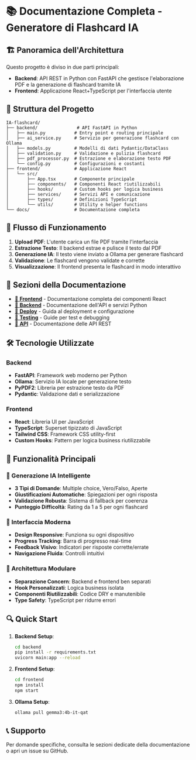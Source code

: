 # 📚 Documentazione Completa - Generatore di Flashcard IA

## 🏗️ Panoramica dell'Architettura

Questo progetto è diviso in due parti principali:
- **Backend**: API REST in Python con FastAPI che gestisce l'elaborazione PDF e la generazione di flashcard tramite IA
- **Frontend**: Applicazione React+TypeScript per l'interfaccia utente

## 📂 Struttura del Progetto

```
IA-flashcard/
├── backend/               # API FastAPI in Python
│   ├── main.py           # Entry point e routing principale
│   ├── ai_service.py     # Servizio per generazione flashcard con Ollama
│   ├── models.py         # Modelli di dati Pydantic/DataClass
│   ├── validation.py     # Validazione e pulizia flashcard
│   ├── pdf_processor.py  # Estrazione e elaborazione testo PDF
│   └── config.py         # Configurazioni e costanti
├── frontend/             # Applicazione React
│   └── src/
│       ├── App.tsx       # Componente principale
│       ├── components/   # Componenti React riutilizzabili
│       ├── hooks/        # Custom hooks per logica business
│       ├── services/     # Servizi API e comunicazione
│       ├── types/        # Definizioni TypeScript
│       └── utils/        # Utility e helper functions
└── docs/                 # Documentazione completa
```

## 🔄 Flusso di Funzionamento

1. **Upload PDF**: L'utente carica un file PDF tramite l'interfaccia
2. **Estrazione Testo**: Il backend estrae e pulisce il testo dal PDF
3. **Generazione IA**: Il testo viene inviato a Ollama per generare flashcard
4. **Validazione**: Le flashcard vengono validate e corrette
5. **Visualizzazione**: Il frontend presenta le flashcard in modo interattivo

## 📖 Sezioni della Documentazione

- [📱 **Frontend**](./frontend.md) - Documentazione completa dei componenti React
- [🔧 **Backend**](./backend.md) - Documentazione dell'API e servizi Python
- [🚀 **Deploy**](./deployment.md) - Guida al deployment e configurazione
- [🧪 **Testing**](./testing.md) - Guide per test e debugging
- [🔄 **API**](./api.md) - Documentazione delle API REST

## 🛠️ Tecnologie Utilizzate

### Backend
- **FastAPI**: Framework web moderno per Python
- **Ollama**: Servizio IA locale per generazione testo
- **PyPDF2**: Libreria per estrazione testo da PDF
- **Pydantic**: Validazione dati e serializzazione

### Frontend
- **React**: Libreria UI per JavaScript
- **TypeScript**: Superset tipizzato di JavaScript
- **Tailwind CSS**: Framework CSS utility-first
- **Custom Hooks**: Pattern per logica business riutilizzabile

## 🎯 Funzionalità Principali

### 🤖 Generazione IA Intelligente
- **3 Tipi di Domande**: Multiple choice, Vero/Falso, Aperte
- **Giustificazioni Automatiche**: Spiegazioni per ogni risposta
- **Validazione Robusta**: Sistema di fallback per coerenza
- **Punteggio Difficoltà**: Rating da 1 a 5 per ogni flashcard

### 🎨 Interfaccia Moderna
- **Design Responsive**: Funziona su ogni dispositivo
- **Progress Tracking**: Barra di progresso real-time
- **Feedback Visivo**: Indicatori per risposte corrette/errate
- **Navigazione Fluida**: Controlli intuitivi

### 🔧 Architettura Modulare
- **Separazione Concern**: Backend e frontend ben separati
- **Hook Personalizzati**: Logica business isolata
- **Componenti Riutilizzabili**: Codice DRY e manutenibile
- **Type Safety**: TypeScript per ridurre errori

## 🔍 Quick Start

1. **Backend Setup**:
   ```bash
   cd backend
   pip install -r requirements.txt
   uvicorn main:app --reload
   ```

2. **Frontend Setup**:
   ```bash
   cd frontend
   npm install
   npm start
   ```

3. **Ollama Setup**:
   ```bash
   ollama pull gemma3:4b-it-qat
   ```

## 📞 Supporto

Per domande specifiche, consulta le sezioni dedicate della documentazione o apri un issue su GitHub. 